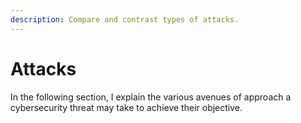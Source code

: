 ```yaml
---
description: Compare and contrast types of attacks.
---
```


# Attacks

In the following section, I explain the various avenues of approach a cybersecurity threat may take to achieve their objective. 

